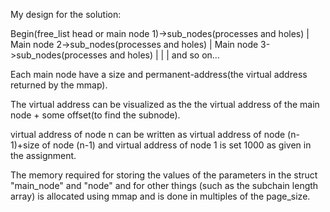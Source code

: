 My design for the solution:

Begin(free_list head or main node 1)->sub_nodes(processes and holes)
    |
Main node 2->sub_nodes(processes and holes)
    |
Main node 3->sub_nodes(processes and holes)
    |
    |
    |
and so on...

Each main node have a size and permanent-address(the virtual address returned by the mmap).


The virtual address can be visualized as the the virtual address of the main node + some offset(to find the subnode).

virtual address of node n can be written as virtual address of node (n-1)+size of node (n-1) and virtual address of node 1 is set 1000 as given in the assignment.

The memory required for storing the values of the parameters in the struct "main_node" and "node" and for other things (such as the subchain length array) is allocated using mmap and is done in multiples of the page_size.
